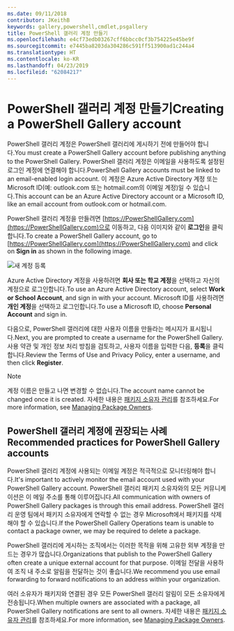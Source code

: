 ```yaml
---
ms.date: 09/11/2018
contributor: JKeithB
keywords: gallery,powershell,cmdlet,psgallery
title: PowerShell 갤러리 계정 만들기
ms.openlocfilehash: e4cf73edb03267cff6bbcc0cf3b754225e45be9f
ms.sourcegitcommit: e7445ba8203da304286c591ff513900ad1c244a4
ms.translationtype: HT
ms.contentlocale: ko-KR
ms.lasthandoff: 04/23/2019
ms.locfileid: "62084217"
---
```

# <a name="creating-a-powershell-gallery-account"></a><span data-ttu-id="f34a5-103">PowerShell 갤러리 계정 만들기</span><span class="sxs-lookup"><span data-stu-id="f34a5-103">Creating a PowerShell Gallery account</span></span>

<span data-ttu-id="f34a5-104">PowerShell 갤러리 계정은 PowerShell 갤러리에 게시하기 전에 만들어야 합니다.</span><span class="sxs-lookup"><span data-stu-id="f34a5-104">You must create a PowerShell Gallery account before publishing anything to the PowerShell Gallery.</span></span>
<span data-ttu-id="f34a5-105">PowerShell 갤러리 계정은 이메일을 사용하도록 설정된 로그인 계정에 연결해야 합니다.</span><span class="sxs-lookup"><span data-stu-id="f34a5-105">PowerShell Gallery accounts must be linked to an email-enabled login account.</span></span> <span data-ttu-id="f34a5-106">이 계정은 Azure Active Directory 계정 또는 Microsoft ID(예: outlook.com 또는 hotmail.com의 이메일 계정)일 수 있습니다.</span><span class="sxs-lookup"><span data-stu-id="f34a5-106">This account can be an Azure Active Directory account or a Microsoft ID, like an email account from outlook.com or hotmail.com.</span></span>

<span data-ttu-id="f34a5-107">PowerShell 갤러리 계정을 만들려면 [https://PowerShellGallery.com](https://PowerShellGallery.com)으로 이동하고, 다음 이미지와 같이 **로그인**을 클릭합니다.</span><span class="sxs-lookup"><span data-stu-id="f34a5-107">To create a PowerShell Gallery account, go to [https://PowerShellGallery.com](https://PowerShellGallery.com) and click on **Sign in** as shown in the following image.</span></span>

![새 계정 등록](../../Images/CreateAccount-Register.png)

<span data-ttu-id="f34a5-109">Azure Active Directory 계정을 사용하려면 **회사 또는 학교 계정**을 선택하고 자신의 계정으로 로그인합니다.</span><span class="sxs-lookup"><span data-stu-id="f34a5-109">To use an Azure Active Directory account, select **Work or School Account**, and sign in with your account.</span></span> <span data-ttu-id="f34a5-110">Microsoft ID를 사용하려면 **개인 계정**을 선택하고 로그인합니다.</span><span class="sxs-lookup"><span data-stu-id="f34a5-110">To use a Microsoft ID, choose **Personal Account** and sign in.</span></span>

<span data-ttu-id="f34a5-111">다음으로, PowerShell 갤러리에 대한 사용자 이름을 만들라는 메시지가 표시됩니다.</span><span class="sxs-lookup"><span data-stu-id="f34a5-111">Next, you are prompted to create a username for the PowerShell Gallery.</span></span> <span data-ttu-id="f34a5-112">사용 약관 및 개인 정보 처리 방침을 검토하고, 사용자 이름을 입력한 다음, **등록**을 클릭합니다.</span><span class="sxs-lookup"><span data-stu-id="f34a5-112">Review the Terms of Use and Privacy Policy, enter a username, and then click **Register**.</span></span>

> [!NOTE]
> <span data-ttu-id="f34a5-113">계정 이름은 만들고 나면 변경할 수 없습니다.</span><span class="sxs-lookup"><span data-stu-id="f34a5-113">The account name cannot be changed once it is created.</span></span> <span data-ttu-id="f34a5-114">자세한 내용은 [패키지 소유자 관리](managing-package-owners.md)를 참조하세요.</span><span class="sxs-lookup"><span data-stu-id="f34a5-114">For more information, see [Managing Package Owners](managing-package-owners.md).</span></span>

## <a name="recommended-practices-for-powershell-gallery-accounts"></a><span data-ttu-id="f34a5-115">PowerShell 갤러리 계정에 권장되는 사례</span><span class="sxs-lookup"><span data-stu-id="f34a5-115">Recommended practices for PowerShell Gallery accounts</span></span>

<span data-ttu-id="f34a5-116">PowerShell 갤러리 계정에 사용되는 이메일 계정은 적극적으로 모니터링해야 합니다.</span><span class="sxs-lookup"><span data-stu-id="f34a5-116">It's important to actively monitor the email account used with your PowerShell Gallery account.</span></span> <span data-ttu-id="f34a5-117">PowerShell 갤러리 패키지 소유자와의 모든 커뮤니케이션은 이 메일 주소를 통해 이루어집니다.</span><span class="sxs-lookup"><span data-stu-id="f34a5-117">All communication with owners of PowerShell Gallery packages is through this email address.</span></span> <span data-ttu-id="f34a5-118">PowerShell 갤러리 운영 팀에서 패키지 소유자에게 연락할 수 없는 경우 Microsoft에서 패키지를 삭제해야 할 수 있습니다.</span><span class="sxs-lookup"><span data-stu-id="f34a5-118">If the PowerShell Gallery Operations team is unable to contact a package owner, we may be required to delete a package.</span></span>

<span data-ttu-id="f34a5-119">PowerShell 갤러리에 게시하는 조직에서는 이러한 목적을 위해 고유한 외부 계정을 만드는 경우가 많습니다.</span><span class="sxs-lookup"><span data-stu-id="f34a5-119">Organizations that publish to the PowerShell Gallery often create a unique external account for that purpose.</span></span> <span data-ttu-id="f34a5-120">이메일 전달을 사용하여 조직 내 주소로 알림을 전달하는 것이 좋습니다.</span><span class="sxs-lookup"><span data-stu-id="f34a5-120">We recommend you use email forwarding to forward notifications to an address within your organization.</span></span>

<span data-ttu-id="f34a5-121">여러 소유자가 패키지와 연결된 경우 모든 PowerShell 갤러리 알림이 모든 소유자에게 전송됩니다.</span><span class="sxs-lookup"><span data-stu-id="f34a5-121">When multiple owners are associated with a package, all PowerShell Gallery notifications are sent to all owners.</span></span> <span data-ttu-id="f34a5-122">자세한 내용은 [패키지 소유자 관리](managing-package-owners.md)를 참조하세요.</span><span class="sxs-lookup"><span data-stu-id="f34a5-122">For more information, see [Managing Package Owners](managing-package-owners.md).</span></span>
